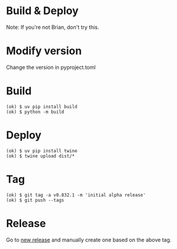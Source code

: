# Build & Deploy

Note: If you're not Brian, don't try this.

# Modify version

Change the version in pyproject.toml

# Build

```
(ok) $ uv pip install build
(ok) $ python -m build
```

# Deploy

```
(ok) $ uv pip install twine
(ok) $ twine upload dist/*
```

# Tag

```
(ok) $ git tag -a v0.832.1 -m 'initial alpha release'
(ok) $ git push --tags
```

# Release

Go to [new release](https://github.com/okken/ok/releases/new) and manually create one based on the above tag.